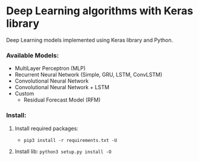 # Deep Learning algorithms with Keras library

Deep Learning models implemented using Keras library and Python.

### Available Models:
* MultiLayer Perceptron (MLP)
* Recurrent Neural Network (Simple, GRU, LSTM, ConvLSTM)
* Convolutional Neural Network
* Convolutional Neural Network + LSTM
* Custom
  - Residual Forecast Model (RFM)

### Install:

1. Install required packages: 
    * `pip3 install -r requirements.txt -U`
    
2. Install lib: `python3 setup.py install -O`
